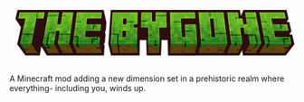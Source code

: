 ![banner](common/src/main/resources/banner.png)


## 
A Minecraft mod adding a new dimension set in a prehistoric realm where everything- including you, winds up.
### 
